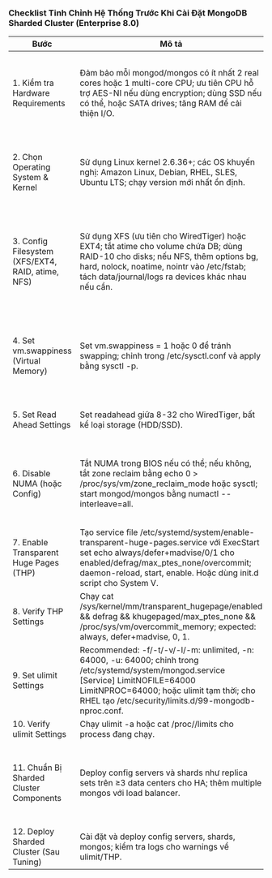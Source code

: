 ### Checklist Tinh Chỉnh Hệ Thống Trước Khi Cài Đặt MongoDB Sharded Cluster (Enterprise 8.0)


| Bước | Mô tả | Link | Trích đoạn ngắn gọn |
|------|--------|------|---------------------|
| 1. Kiểm tra Hardware Requirements | Đảm bảo mỗi mongod/mongos có ít nhất 2 real cores hoặc 1 multi-core CPU; ưu tiên CPU hỗ trợ AES-NI nếu dùng encryption; dùng SSD nếu có thể, hoặc SATA drives; tăng RAM để cải thiện I/O. | [https://www.mongodb.com/docs/v8.0/administration/production-notes/#std-label-prod-notes-hardware](https://www.mongodb.com/docs/v8.0/administration/production-notes/#std-label-prod-notes-hardware) | "At a minimum, ensure that each mongod or mongos instance has access to two real cores or one multi-core physical CPU. When using encryption, CPUs equipped with AES-NI instruction-set extensions show significant performance advantages. Use SSD if available and economical. Commodity (SATA) spinning drives are often a good option." |
| 2. Chọn Operating System & Kernel | Sử dụng Linux kernel 2.6.36+; các OS khuyến nghị: Amazon Linux, Debian, RHEL, SLES, Ubuntu LTS; chạy version mới nhất ổn định. | [https://www.mongodb.com/docs/v8.0/administration/production-notes/#std-label-prod-notes-operating-systems](https://www.mongodb.com/docs/v8.0/administration/production-notes/#std-label-prod-notes-operating-systems) | "While MongoDB supports a variety of platforms, the following operating systems are recommended for production use on x86_64 architecture: Amazon Linux, Debian, RHEL, SLES, Ubuntu LTS. When running MongoDB in production on Linux, you should use Linux kernel version 2.6.36 or later." |
| 3. Config Filesystem (XFS/EXT4, RAID, atime, NFS) | Sử dụng XFS (ưu tiên cho WiredTiger) hoặc EXT4; tắt atime cho volume chứa DB; dùng RAID-10 cho disks; nếu NFS, thêm options bg, hard, nolock, noatime, nointr vào /etc/fstab; tách data/journal/logs ra devices khác nhau nếu cần. | [https://www.mongodb.com/docs/v8.0/administration/production-notes/#std-label-prod-notes-filesystems](https://www.mongodb.com/docs/v8.0/administration/production-notes/#std-label-prod-notes-filesystems) | "Use Linux kernel version 2.6.36 or later, with either the XFS or EXT4 filesystem. If possible, use XFS as it generally performs better with MongoDB. Turn off atime for the storage volume containing the database files. For optimal performance in terms of the storage layer, use disks backed by RAID-10. If you decide to use NFS, add the following NFS options to your /etc/fstab file: bg, hard, nolock, noatime, nointr." |
| 4. Set vm.swappiness (Virtual Memory) | Set vm.swappiness = 1 hoặc 0 để tránh swapping; chỉnh trong /etc/sysctl.conf và apply bằng sysctl -p. | [https://www.mongodb.com/docs/v8.0/administration/production-notes/#std-label-prod-notes-virtual-memory-systems](https://www.mongodb.com/docs/v8.0/administration/production-notes/#std-label-prod-notes-virtual-memory-systems) | "MongoDB performs best where swapping can be avoided or kept to a minimum. As such you should set vm.swappiness to either 1 or 0 depending on your application needs and cluster configuration. Edit the /etc/sysctl.conf file and add the following line: vm.swappiness = 1, Run the following command to apply the setting: sudo sysctl -p." |
| 5. Set Read Ahead Settings | Set readahead giữa 8-32 cho WiredTiger, bất kể loại storage (HDD/SSD). | [https://www.mongodb.com/docs/v8.0/administration/production-notes/#std-label-prod-notes-readahead](https://www.mongodb.com/docs/v8.0/administration/production-notes/#std-label-prod-notes-readahead) | "For the WiredTiger storage engine: Set the readahead setting between 8 and 32 regardless of storage media type (spinning disk, SSD, etc.)." |
| 6. Disable NUMA (hoặc Config) | Tắt NUMA trong BIOS nếu có thể; nếu không, tắt zone reclaim bằng echo 0 > /proc/sys/vm/zone_reclaim_mode hoặc sysctl; start mongod/mongos bằng numactl --interleave=all. | [https://www.mongodb.com/docs/v8.0/administration/production-notes/#std-label-prod-notes-numa](https://www.mongodb.com/docs/v8.0/administration/production-notes/#std-label-prod-notes-numa) | "Disable NUMA in your BIOS. If that is not possible, see MongoDB on NUMA Hardware. On Linux, you must disable zone reclaim and also ensure that your mongod and mongos instances are started by numactl, which is generally configured through your platform's init system. Disable zone reclaim with one of the following commands: echo 0 | sudo tee /proc/sys/vm/zone_reclaim_mode, sudo sysctl -w vm.zone_reclaim_mode=0." |
| 7. Enable Transparent Huge Pages (THP) | Tạo service file /etc/systemd/system/enable-transparent-huge-pages.service với ExecStart set echo always/defer+madvise/0/1 cho enabled/defrag/max_ptes_none/overcommit; daemon-reload, start, enable. Hoặc dùng init.d script cho System V. | [https://www.mongodb.com/docs/v8.0/administration/tcmalloc-performance/](https://www.mongodb.com/docs/v8.0/administration/tcmalloc-performance/) | "If you are running MongoDB 8.0, enable Transparent Hugepages. For systems using systemd: Create /etc/systemd/system/enable-transparent-huge-pages.service ... ExecStart=/bin/sh -c 'echo always | tee /sys/kernel/mm/transparent_hugepage/enabled ...'. Then sudo systemctl daemon-reload; sudo systemctl start enable-transparent-huge-pages; sudo systemctl enable enable-transparent-huge-pages." |
| 8. Verify THP Settings | Chạy cat /sys/kernel/mm/transparent_hugepage/enabled && defrag && khugepaged/max_ptes_none && /proc/sys/vm/overcommit_memory; expected: always, defer+madvise, 0, 1. | [https://www.mongodb.com/docs/v8.0/administration/tcmalloc-performance/](https://www.mongodb.com/docs/v8.0/administration/tcmalloc-performance/) | "Verify: cat /sys/kernel/mm/transparent_hugepage/enabled && ... (expected: always defer+madvise 0 1)." |
| 9. Set ulimit Settings | Recommended: -f/-t/-v/-l/-m: unlimited, -n: 64000, -u: 64000; chỉnh trong /etc/systemd/system/mongod.service [Service] LimitNOFILE=64000 LimitNPROC=64000; hoặc ulimit tạm thời; cho RHEL tạo /etc/security/limits.d/99-mongodb-nproc.conf. | [https://www.mongodb.com/docs/v8.0/reference/ulimit/](https://www.mongodb.com/docs/v8.0/reference/ulimit/) | "Recommended: -f (file size): unlimited, -n (open files): 64000, -u (processes/threads): 64000. Edit /etc/systemd/system/mongod.service [Service] LimitNOFILE=64000 LimitNPROC=64000, then systemctl restart mongod.service." |
| 10. Verify ulimit Settings | Chạy ulimit -a hoặc cat /proc/<pid>/limits cho process đang chạy. | [https://www.mongodb.com/docs/v8.0/reference/ulimit/](https://www.mongodb.com/docs/v8.0/reference/ulimit/) | "Verify: ulimit -a hoặc cat /proc/<pid>/limits." |
| 11. Chuẩn Bị Sharded Cluster Components | Deploy config servers và shards như replica sets trên ≥3 data centers cho HA; thêm multiple mongos với load balancer. | [https://www.mongodb.com/docs/v8.0/core/sharded-cluster-components/](https://www.mongodb.com/docs/v8.0/core/sharded-cluster-components/) | "For production deployments, deploy config server and shard replica sets on at least three data centers to ensure high availability. For shard-level high availability, either add mongos instances on the same hardware where mongod instances are running, or embed mongos routers on the same hardware where the application is hosted." |
| 12. Deploy Sharded Cluster (Sau Tuning) | Cài đặt và deploy config servers, shards, mongos; kiểm tra logs cho warnings về ulimit/THP. | [https://www.mongodb.com/docs/v8.0/tutorial/deploy-sharded-cluster/](https://www.mongodb.com/docs/v8.0/tutorial/deploy-sharded-cluster/) | "Deploy config servers as replica set, shards, then mongos routers. Assumes system tunings completed." |